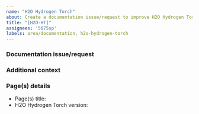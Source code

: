```yaml
---
name: "H2O Hydrogen Torch"
about: Create a documentation issue/request to improve H2O Hydrogen Torch
title: "[H2O-HT]"
assignees: '5675sp'
labels: area/documentation, h2o-hydrogen-torch 
---
```



### Documentation issue/request

<!-- Please provide a clear and concise description of the documentation issue/request -->

### Additional context

<!-- Please add any other context about the issue/request here (e.g., images) -->

### Page(s) details 

- Page(s) title:
- H2O Hydrogen Torch version: 
